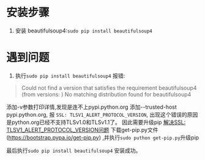# 安装步骤
1. 安装 beautifulsoup4:`sudo pip install beautifulsoup4`


# 遇到问题
1. 执行`sudo pip install beautifulsoup4` 报错:
> Could not find a version that satisfies the requirement beautifulsoup4 (from versions: )
> No matching distribution found for beautifulsoup4

添加-v参数打印详情,发现是连不上pypi.python.org
添加--trusted-host pypi.python.org,
报 `SSL: TLSV1_ALERT_PROTOCOL_VERSION`, 出现这个错误的原因是python.org已经不支持TLSv1.0和TLSv1.1了。
因此需要升级pip [解决SSL: TLSV1_ALERT_PROTOCOL_VERSION问题](https://blog.csdn.net/meifannao789456/article/details/81198253)
下载get-pip.py文件(https://bootstrap.pypa.io/get-pip.py) ,并执行`sudo puthon get-pip.py`升级pip

最后执行`sudo pip install beautifulsoup4` 安装成功。


